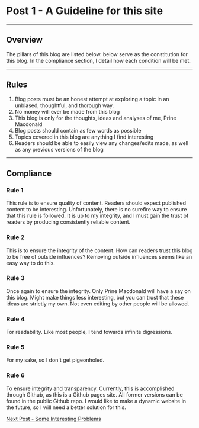 # Post 1 - A Guideline for this site

---
## Overview
The pillars of this blog are listed below.  below serve as the constitution for this blog. In the compliance section, I detail how each condition will be met. 

---
## Rules
1. Blog posts must be an honest attempt at exploring a topic in an unbiased, thoughtful, and thorough way. 
2. No money will ever be made from this blog
3. This blog is only for the thoughts, ideas and analyses of me, Prine Macdonald
4. Blog posts should contain as few words as possible
5. Topics covered in this blog are anything I find interesting
6. Readers should be able to easily view any changes/edits made, as well as any previous versions of the blog  

---
## Compliance
### Rule 1
This rule is to ensure quality of content. Readers should expect published content to be interesting. Unfortunately, there is no surefire way to ensure that this rule is followed. It is up to my integrity, and I must gain the trust of readers by producing consistently reliable content.
### Rule 2
This is to ensure the integrity of the content. How can readers trust this blog to be free of outside influences? Removing outside influences seems like an easy way to do this. 
### Rule 3
Once again to ensure the integrity. Only Prine Macdonald will have a say on this blog. Might make things less interesting, but you can trust that these ideas are strictly my own. Not even editing by other people will be allowed.
### Rule 4
For readability. Like most people, I tend towards infinite digressions.
### Rule 5
For my sake, so I don't get pigeonholed.
### Rule 6
To ensure integrity and transparency. Currently, this is accomplished through Github, as this is a Github pages site. All former versions can be found in the public Github repo. I would like to make a dynamic website in the future, so I will need a better solution for this. 

[Next Post - Some Interesting Problems](Post2)
